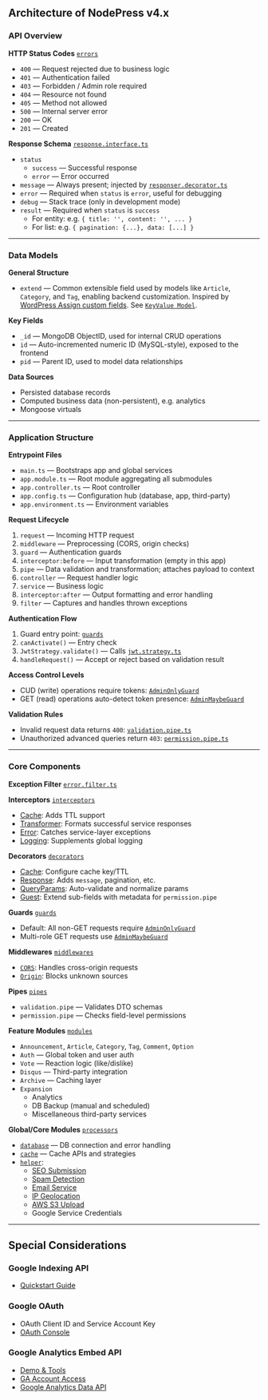 ## Architecture of NodePress v4.x

### API Overview

**HTTP Status Codes** [`errors`](/src/errors)

- `400` — Request rejected due to business logic
- `401` — Authentication failed
- `403` — Forbidden / Admin role required
- `404` — Resource not found
- `405` — Method not allowed
- `500` — Internal server error
- `200` — OK
- `201` — Created

**Response Schema** [`response.interface.ts`](/src/interfaces/response.interface.ts)

- `status`
  - `success` — Successful response
  - `error` — Error occurred
- `message` — Always present; injected by [`responser.decorator.ts`](/src/decorators/responser.decorator.ts)
- `error` — Required when `status` is `error`, useful for debugging
- `debug` — Stack trace (only in development mode)
- `result` — Required when `status` is `success`
  - For entity: e.g. `{ title: '', content: '', ... }`
  - For list: e.g. `{ pagination: {...}, data: [...] }`

---

### Data Models

**General Structure**

- `extend` — Common extensible field used by models like `Article`, `Category`, and `Tag`, enabling backend customization. Inspired by [WordPress Assign custom fields](https://wordpress.org/documentation/article/assign-custom-fields/). See [`KeyValue Model`](src/models/key-value.model.ts).

**Key Fields**

- `_id` — MongoDB ObjectID, used for internal CRUD operations
- `id` — Auto-incremented numeric ID (MySQL-style), exposed to the frontend
- `pid` — Parent ID, used to model data relationships

**Data Sources**

- Persisted database records
- Computed business data (non-persistent), e.g. analytics
- Mongoose virtuals

---

### Application Structure

**Entrypoint Files**

- `main.ts` — Bootstraps app and global services
- `app.module.ts` — Root module aggregating all submodules
- `app.controller.ts` — Root controller
- `app.config.ts` — Configuration hub (database, app, third-party)
- `app.environment.ts` — Environment variables

**Request Lifecycle**

1. `request` — Incoming HTTP request
2. `middleware` — Preprocessing (CORS, origin checks)
3. `guard` — Authentication guards
4. `interceptor:before` — Input transformation (empty in this app)
5. `pipe` — Data validation and transformation; attaches payload to context
6. `controller` — Request handler logic
7. `service` — Business logic
8. `interceptor:after` — Output formatting and error handling
9. `filter` — Captures and handles thrown exceptions

**Authentication Flow**

1. Guard entry point: [`guards`](/src/guards)
2. `canActivate()` — Entry check
3. `JwtStrategy.validate()` — Calls [`jwt.strategy.ts`](/src/modules/auth/jwt.strategy.ts)
4. `handleRequest()` — Accept or reject based on validation result

**Access Control Levels**

- CUD (write) operations require tokens: [`AdminOnlyGuard`](/src/guards/admin-only.guard.ts)
- GET (read) operations auto-detect token presence: [`AdminMaybeGuard`](/src/guards/admin-maybe.guard.ts)

**Validation Rules**

- Invalid request data returns `400`: [`validation.pipe.ts`](/src/pipes/validation.pipe.ts)
- Unauthorized advanced queries return `403`: [`permission.pipe.ts`](/src/pipes/permission.pipe.ts)

---

### Core Components

**Exception Filter** [`error.filter.ts`](/src/filters/error.filter.ts)

**Interceptors** [`interceptors`](/src/interceptors)

- [Cache](/src/interceptors/cache.interceptor.ts): Adds TTL support
- [Transformer](/src/interceptors/transform.interceptor.ts): Formats successful service responses
- [Error](/src/interceptors/error.interceptor.ts): Catches service-layer exceptions
- [Logging](/src/interceptors/logging.interceptor.ts): Supplements global logging

**Decorators** [`decorators`](/src/decorators)

- [Cache](/src/decorators/cache.decorator.ts): Configure cache key/TTL
- [Response](/src/decorators/responsor.decorator.ts): Adds `message`, pagination, etc.
- [QueryParams](/src/decorators/queryparams.decorator.ts): Auto-validate and normalize params
- [Guest](/src/decorators/guest.decorator.ts): Extend sub-fields with metadata for `permission.pipe`

**Guards** [`guards`](/src/guards)

- Default: All non-GET requests require [`AdminOnlyGuard`](/src/guards/admin-only.guard.ts)
- Multi-role GET requests use [`AdminMaybeGuard`](/src/guards/admin-maybe.guard.ts)

**Middlewares** [`middlewares`](/src/middlewares)

- [`CORS`](/src/middlewares/cors.middleware.ts): Handles cross-origin requests
- [`Origin`](/src/middlewares/origin.middleware.ts): Blocks unknown sources

**Pipes** [`pipes`](/src/pipes)

- `validation.pipe` — Validates DTO schemas
- `permission.pipe` — Checks field-level permissions

**Feature Modules** [`modules`](/src/modules)

- `Announcement`, `Article`, `Category`, `Tag`, `Comment`, `Option`
- `Auth` — Global token and user auth
- `Vote` — Reaction logic (like/dislike)
- `Disqus` — Third-party integration
- `Archive` — Caching layer
- `Expansion`
  - Analytics
  - DB Backup (manual and scheduled)
  - Miscellaneous third-party services

**Global/Core Modules** [`processors`](/src/processors)

- [`database`](/src/processors/database) — DB connection and error handling
- [`cache`](/src/processors/cache) — Cache APIs and strategies
- [`helper`](/src/processors/helper):
  - [SEO Submission](/src/processors/helper/helper.service.seo.ts)
  - [Spam Detection](/src/processors/helper/helper.service.akismet.ts)
  - [Email Service](/src/processors/helper/helper.service.email.ts)
  - [IP Geolocation](/src/processors/helper/helper.service.ip.ts)
  - [AWS S3 Upload](/src/processors/helper/helper.service.aws.ts)
  - Google Service Credentials

---

## Special Considerations

### Google Indexing API

- [Quickstart Guide](https://developers.google.com/search/apis/indexing-api/v3/quickstart)

### Google OAuth

- OAuth Client ID and Service Account Key
- [OAuth Console](https://console.developers.google.com/apis/credentials)

### Google Analytics Embed API

- [Demo & Tools](https://ga-dev-tools.appspot.com/embed-api/)
- [GA Account Access](https://marketingplatform.google.com/home/accounts)
- [Google Analytics Data API](https://developers.google.com/analytics/devguides/reporting/data/v1)
